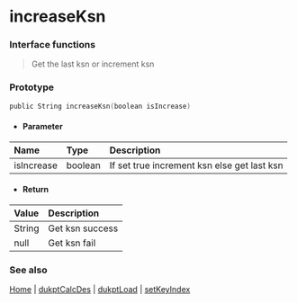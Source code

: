# increaseKsn

### Interface functions
> Get the last ksn or increment ksn

### Prototype

```objective-c
public String increaseKsn(boolean isIncrease)
```

- #### Parameter
| Name | Type | Description |
| :-------- | :--------| :------ |
| isIncrease | boolean | If set true increment ksn else get last ksn |

- #### Return
| Value | Description |
| :--------| :------ |
| String | Get ksn success |
| null | Get ksn fail |



### See also
[Home](../README.md) | [dukptCalcDes](dukptCalcDes.md) | [dukptLoad](dukptLoad.md) | [setKeyIndex](setKeyIndex.md)

